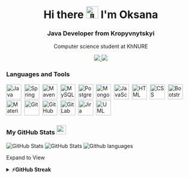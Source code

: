 <div align="center">
  <h1>Hi there <img src="https://raw.githubusercontent.com/Tarikul-Islam-Anik/Animated-Fluent-Emojis/master/Emojis/Hand%20gestures/Waving%20Hand.png" alt="👋" width="32" height="32" />
  I'm Oksana</h1>
  <h3>Java Developer from Kropyvnytskyi</h3>
  <p>Computer science student at KhNURE</p>
</div>

<div align="center">
  <a href="https://t.me/vykssy"> 
    <img src="https://img.shields.io/badge/Telegram-blue?style=for-the-badge&logo=telegram&logoColor=white">
  </a>
  <a href="https://www.linkedin.com/in/oksana-vykhryst-1458b5193"> 
    <img src="https://img.shields.io/badge/LinkedIn-blue?style=for-the-badge&logo=linkedin&logoColor=white">
  </a>
  <!-- <a href="https://www.instagram.com/vykssy/"> 
    <img src="https://img.shields.io/badge/Instagram-blue?style=for-the-badge&logo=instagram&logoColor=white">
  </a>-->
</div>

### Languages and Tools
<img src="https://cdn.jsdelivr.net/gh/devicons/devicon@latest/icons/java/java-original-wordmark.svg" title="Java" width="40" height="40"/>&nbsp;
<img src="https://cdn.jsdelivr.net/gh/devicons/devicon@latest/icons/spring/spring-original.svg" title="Spring" width="40" height="40"/>&nbsp;
<img src="https://cdn.jsdelivr.net/gh/devicons/devicon@latest/icons/maven/maven-original.svg"
title="Maven" width="40" height="40"/>&nbsp;
<img src="https://cdn.jsdelivr.net/gh/devicons/devicon@latest/icons/mysql/mysql-original-wordmark.svg" title="MySQL" width="40" height="40"/>&nbsp;
<img src="https://cdn.jsdelivr.net/gh/devicons/devicon@latest/icons/postgresql/postgresql-original-wordmark.svg" title="PostgreSQL" width="40" height="40"/>&nbsp;
<img src="https://cdn.jsdelivr.net/gh/devicons/devicon@latest/icons/mongodb/mongodb-original-wordmark.svg" title="MongoDB" width="40" height="40"/>&nbsp;
<img src="https://cdn.jsdelivr.net/gh/devicons/devicon@latest/icons/javascript/javascript-original.svg"  title="JavaScript" width="40" height="40"/>&nbsp;
<img src="https://cdn.jsdelivr.net/gh/devicons/devicon@latest/icons/html5/html5-original-wordmark.svg" title="HTML" width="40" height="40"/>&nbsp;
<img src="https://cdn.jsdelivr.net/gh/devicons/devicon@latest/icons/css3/css3-original-wordmark.svg" title="CSS" width="40" height="40"/>&nbsp;
<img src="https://cdn.jsdelivr.net/gh/devicons/devicon@latest/icons/bootstrap/bootstrap-original.svg" title="Bootstrap" width="40" height="40"/>&nbsp;
<img src="https://cdn.jsdelivr.net/gh/devicons/devicon@latest/icons/materialui/materialui-original.svg" title="Material UI" width="40" height="40"/>&nbsp;
<img src="https://cdn.jsdelivr.net/gh/devicons/devicon@latest/icons/git/git-original.svg" title="Git" width="40" height="40"/>&nbsp;
<img src="https://cdn.jsdelivr.net/gh/devicons/devicon@latest/icons/github/github-original.svg" title="GitHub" width="40" height="40"/>&nbsp;
<img src="https://cdn.jsdelivr.net/gh/devicons/devicon@latest/icons/gitlab/gitlab-original.svg" title="GitLab" width="40" height="40"/>&nbsp;
<img src="https://cdn.jsdelivr.net/gh/devicons/devicon@latest/icons/jira/jira-original-wordmark.svg" title="Jira" width="40" height="40"/>&nbsp;
<img src="https://cdn.jsdelivr.net/gh/devicons/devicon@latest/icons/unifiedmodelinglanguage/unifiedmodelinglanguage-original.svg" title="UML" width="40" height="40"/>&nbsp;

### My GitHub Stats <img src="https://i.pinimg.com/originals/65/c4/f4/65c4f452571be1261e9c623f7da488ac.gif" width="25px">
<div>
  <img align="center" src="http://github-profile-summary-cards.vercel.app/api/cards/profile-details?username=vykhryst&theme=buefy&border=false" alt="GitHub Stats" />
  <img align="center" src="https://github-readme-stats.vercel.app/api?username=vykhryst&theme=buefy&show_icons=true&hide_border=true&count_private=true" alt="GitHub Stats" />
  <img align="center" src="https://github-readme-stats.vercel.app/api/top-langs/?username=vykhryst&theme=buefy&show_icons=true&hide_border=true&layout=compact" alt="Github languages" />  
</div>

Expand to View
<details>
  <summary><b>⚡️GitHub Streak</b></summary>
  <img align="center" src="https://github-readme-streak-stats.herokuapp.com/?user=vykhryst&theme=buefy&hide_border=true" alt="GitHub Streak" />
</details>
<!-- <details>
  <summary><b>:zap: Recent GitHub Activity</b></summary>
  <br/>
   <img alt="Gift' Activity Graph" src="https://github-readme-activity-graph.vercel.app/graph?username=vykhryst&bg_color=ffffff&color=01003d&line=4600c7&point=403d3d&area=true&hide_border=true)](https://github.com/ashutosh00710/github-readme-activity-graph" />
  <br/>
</details> -->







<!--
**vykhryst/vykhryst** is a ✨ _special_ ✨ repository because its `README.md` (this file) appears on your GitHub profile.

Here are some ideas to get you started:

- 🔭 I’m currently working on ...
- 🌱 I’m currently learning ...
- 👯 I’m looking to collaborate on ...
- 🤔 I’m looking for help with ...
- 💬 Ask me about ...
- 📫 How to reach me: ...
- 😄 Pronouns: ...
- ⚡ Fun fact: ...
-->
